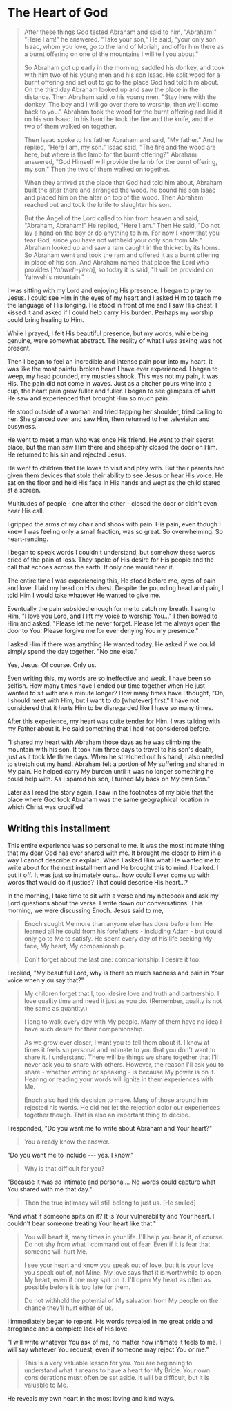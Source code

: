 # The Heart of God

> After these things God tested Abraham and said to him, "Abraham!"
> "Here I am!" he answered.
> "Take your son," He said, "your only son Isaac, whom you love, go to the land of Moriah, and offer him there as a burnt offering on one of the mountains I will tell you about."
>
> So Abraham got up early in the morning, saddled his donkey, and took with him two of his young men and his son Isaac. He split wood for a burnt offering and set out to go to the place God had told him about. On the third day Abraham looked up and saw the place in the distance. Then Abraham said to his young men, "Stay here with the donkey. The boy and I will go over there to worship; then we'll come back to you." Abraham took the wood for the burnt offering and laid it on his son Isaac. In his hand he took the fire and the knife, and the two of them walked on together.
>
> Then Isaac spoke to his father Abraham and said, "My father."
> And he replied, "Here I am, my son."
> Isaac said, "The fire and the wood are here, but where is the lamb for the burnt offering?"
> Abraham answered, "God Himself will provide the lamb for the burnt offering, my son." Then the two of them walked on together.
>
> When they arrived at the place that God had told him about, Abraham built the altar there and arranged the wood. he bound his son Isaac and placed him on the altar on top of the wood. Then Abraham reached out and took the knife to slaughter his son.
>
> But the Angel of the Lord called to him from heaven and said, "Abraham, Abraham!"
> He replied, "Here I am."
> Then He said, "Do not lay a hand on the boy or do anything to him. For now I know that you fear God, since you have not withheld your only son from Me." Abraham looked up and saw a ram caught in the thicket by its horns. So Abraham went and took the ram and offered it as a burnt offering in place of his son. And Abraham named that place the Lord who provides [*Yahweh-yireh*], so today it is said, "It will be provided on Yahweh's mountain."

I was sitting with my Lord and enjoying His presence. I began to pray to Jesus. I could see Him in the eyes of my heart and I asked Him to teach me the language of His longing. He stood in front of me and I saw His chest. I kissed it and asked if I could help carry His burden. Perhaps my worship could bring healing to Him.

While I prayed, I felt His beautiful presence, but my words, while being genuine, were somewhat abstract. The reality of what I was asking was not present.

Then I began to feel an incredible and intense pain pour into my heart. It was like the most painful broken heart I have ever experienced. I began to weep, my head pounded, my muscles shook. This was not my pain, it was His. The pain did not come in waves. Just as a pitcher pours wine into a cup, the heart pain grew fuller and fuller. I began to see glimpses of what He saw and experienced that brought Him so much pain.

He stood outside of a woman and tried tapping her shoulder, tried calling to her. She glanced over and saw Him, then returned to her television and busyness.

He went to meet a man who was once His friend. He went to their secret place, but the man saw Him there and sheepishly closed the door on Him. He returned to his sin and rejected Jesus.

He went to children that He loves to visit and play with. But their parents had given them devices that stole their ability to see Jesus or hear His voice. He sat on the floor and held His face in His hands and wept as the child stared at a screen.

Multitudes of people - one after the other - closed the door or didn't even hear His call.

I gripped the arms of my chair and shook with pain. His pain, even though I knew I was feeling only a small fraction, was so great. So overwhelming. So heart-rending.

I began to speak words I couldn't understand, but somehow these words cried of the pain of loss. They spoke of His desire for His people and the call that echoes across the earth. If only one would hear it.

The entire time I was experiencing this, He stood before me, eyes of pain and love. I laid my head on His chest. Despite the pounding head and pain, I told Him I would take whatever He wanted to give me.

Eventually the pain subsided enough for me to catch my breath. I sang to Him, "I love you Lord, and I lift my voice to worship You..." I then bowed to Him and asked, "Please let me never forget. Please let me always open the door to You. Please forgive me for ever denying You my presence."

I asked Him if there was anything He wanted today. He asked if we could simply spend the day together. "No one else."

Yes, Jesus. Of course. Only us.

Even writing this, my words are so ineffective and weak. I have been so selfish. How many times have I ended our time together when He just wanted to sit with me a minute longer? How many times have I thought, "Oh, I should meet with Him, but I want to do [whatever] first." I have not considered that it hurts Him to be disregarded like I have so many times.

After this experience, my heart was quite tender for Him. I was talking with my Father about it. He said something that I had not considered before.

"I shared my heart with Abraham those days  as he was climbing the mountain with his son. It took him three days to travel to his son's death, just as it took Me three days. When he stretched out his hand, I also needed to stretch out my hand. Abraham felt a portion of My suffering  and shared in My pain. He helped carry My burden until it was no longer something he could help with. As I spared his son, I turned My back on My own Son."

Later as I read the story again, I saw in the footnotes of my bible that the place where God took Abraham was the same geographical location in which Christ was crucified.

## Writing this installment

This entire experience was so personal to me. It was the most intimate thing that my dear God has ever shared with me. It brought me closer to Him in a way I cannot describe or explain. When I asked Him what He wanted me to write about for the next installment and He brought this to mind, I balked. I put it off. It was just so intimately ours... how could I ever come up with words that would do it justice? That could describe His heart...?

In the morning, I take time to sit with a verse and my notebook and ask my Lord questions about the verse. I write down our conversations. This morning, we were discussing Enoch. Jesus said to me,

> Enoch sought Me more than anyone else has done before him. He learned all he could from his forefathers - including Adam - but could only go to Me to satisfy. He spent every day of his life seeking My face, My heart, My companionship.
>
> Don't forget about the last one: companionship. I desire it too.

I replied, "My beautiful Lord, why is there so much sadness and pain in Your voice when y ou say that?"

> My children forget that I, too, desire love and truth and partnership. I love quality time and need it just as you do. (Remember, quality is not the same as quantity.)
>
> I long to walk every day with My people. Many of them have no idea I have such desire for their companionship.
>
> As we grow ever closer, I want you to tell them about it. I know at times it feels so personal and intimate to you that you don't want to share it. I understand. There will be things we share together that I'll never ask you to share with others. However, the reason I'll ask you to share - whether writing or speaking - is because My power is on it. Hearing or reading your words will ignite in them experiences with Me.
>
> Enoch also had this decision to make. Many of those around him rejected his words. He did not let the rejection color our experiences together though. That is also an important thing to decide.

I responded, "Do you want me to write about Abraham and Your heart?"

>You already know the answer.

"Do you want me to include --- yes. I know."

>Why is that difficult for you?

"Because it was *so* intimate and personal... No words could capture what You shared with me that day."

> Then the true intimacy will still belong to just us. [He smiled]

"And what if someone spits on it? It is Your vulnerability and Your heart. I couldn't bear someone treating Your heart like that."

>You will beart it, many times in your life. I'll help you bear it, of course. Do not shy from what I command out of fear. Even if it is fear that someone will hurt Me.
>
> I see your heart and know you speak out of love, but it is your love you speak out of, not Mine. My love says that it is worthwhile to open My heart, even if one may spit on it. I'll open My heart as often as possible before it is too late for them.
>
>Do not withhold the potential of My salvation from My people on the chance they'll hurt either of us.

I immediately began to repent. His words revealed in me great pride and arrogance and a complete lack of His love.

"I will write whatever You ask of me, no matter how intimate it feels to me. I will say whatever You request, even if someone may reject You or me."

> This is a very valuable lesson for you. You are beginning to understand what it means to have a heart for My Bride. Your own considerations must often be set aside. It will be difficult, but it is valuable to Me.

He reveals my own heart in the most loving and kind ways. 
